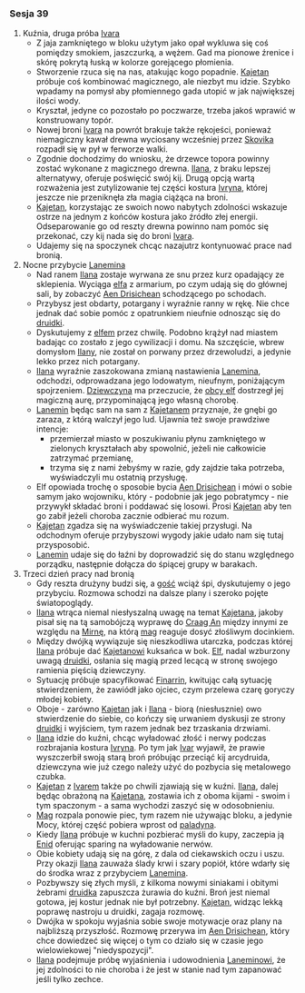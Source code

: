 ### Sesja 39
1. Kuźnia, druga próba [Ivara](#p_ivar)
    - Z jaja zamkniętego w bloku użytym jako opał wykluwa się coś pomiędzy smokiem, jaszczurką, a wężem. Gad ma pionowe źrenice i skórę pokrytą łuską w kolorze gorejącego płomienia.
    - Stworzenie rzuca się na nas, atakując kogo popadnie. [Kajetan](#g_kajetan) próbuje coś kombinować magicznego, ale niezbyt mu idzie. Szybko wpadamy na pomysł aby płomiennego gada utopić w jak największej ilości wody.
    - Kryształ, jedyne co pozostało po poczwarze, trzeba jakoś wprawić w konstruowany topór. 
    - Nowej broni [Ivara](#p_ivar) na powrót brakuje także rękojeści, ponieważ niemagiczny kawał drewna wyciosany wcześniej przez [Skovika](#p_skovik) rozpadł się w pył w ferworze walki.
    - Zgodnie dochodzimy do wniosku, że drzewce topora powinny zostać wykonane z magicznego drewna. [Ilana](#g_ilana), z braku lepszej alternatywy, oferuje poświęcić swój kij. Drugą opcją wartą rozważenia jest zutylizowanie tej części kostura [Ivryna](#p_arcydruid_ivryn), której jeszcze nie przeniknęła zła magia ciążąca na broni.
    - [Kajetan](#g_kajetan), korzystając ze swoich nowo nabytych zdolności wskazuje ostrze na jednym z końców kostura jako źródło złej energii. Odseparowanie go od reszty drewna powinno nam pomóc się przekonać, czy kij nada się do broni [Ivara](#p_ivar).
    - Udajemy się na spoczynek chcąc nazajutrz kontynuować prace nad bronią.
2. Nocne przybycie [Lanemina](#p_lanemin)
    - Nad ranem [Ilana](#g_ilana) zostaje wyrwana ze snu przez kurz opadający ze sklepienia. Wyciąga [elfa](#g_kajetan) z armarium, po czym udają się do głównej sali, by zobaczyć [Aen Drisichean](#p_lanemin) schodzącego po schodach. 
    - Przybysz jest obdarty, potargany i wyraźnie ranny w rękę. Nie chce jednak dać sobie pomóc z opatrunkiem nieufnie odnosząc się do [druidki](#g_ilana).
    - Dyskutujemy z [elfem](#p_lanemin) przez chwilę. Podobno krążył nad miastem badając co zostało z jego cywilizacji i domu. Na szczęście, wbrew domysłom [Ilany](#g_ilana), nie został on porwany przez drzewoludzi, a jedynie lekko przez nich potargany. 
    - [Ilana](#g_ilana) wyraźnie zaszokowana zmianą nastawienia [Lanemina](#p_lanemin), odchodzi, odprowadzana jego lodowatym, nieufnym, poniżającym spojrzeniem. [Dziewczyna](#g_ilana) ma przeczucie, że [obcy elf](#p_lanemin) dostrzegł jej magiczną aurę, przypominającą jego własną chorobę.
    - [Lanemin](#p_lanemin) będąc sam na sam z [Kajetanem](#g_kajetan) przyznaje, że gnębi go zaraza, z którą walczył jego lud. Ujawnia też swoje prawdziwe intencje: 
        - przemierzał miasto w poszukiwaniu płynu zamkniętego w zielonych kryształach aby spowolnić, jeżeli nie całkowicie zatrzymać przemianę,
        - trzyma się z nami żebyśmy w razie, gdy zajdzie taka potrzeba, wyświadczyli mu ostatnią przysługę.
    - Elf opowiada trochę o sposobie bycia [Aen Drisichean](#r_aen_drisichean) i mówi o sobie samym jako wojowniku, który - podobnie jak jego pobratymcy - nie przywykł składać broni i poddawać się losowi. Prosi [Kajetan](#g_kajetan) aby ten go zabił jeżeli choroba zacznie odbierać mu rozum.
    - [Kajetan](#g_kajetan) zgadza się na wyświadczenie takiej przysługi. Na odchodnym oferuje przybyszowi wygody jakie udało nam się tutaj przysposobić. 
    - [Lanemin](#p_lanemin) udaje się do łaźni by doprowadzić się do stanu względnego porządku, następnie dołącza do śpiącej grupy w barakach.
3. Trzeci dzień pracy nad bronią
    - Gdy reszta drużyny budzi się, a [gość](#p_lanemin) wciąż śpi, dyskutujemy o jego przybyciu. Rozmowa schodzi na dalsze plany i szeroko pojęte światopoglądy. 
    - [Ilana](#g_ilana) wtrąca niemal niesłyszalną uwagę na temat [Kajetana](#g_kajetan), jakoby pisał się na tą samobójczą wyprawę do [Craag An](#l_craag_an) między innymi ze względu na [Mirnę](#p_mirna), na którą [mag](#g_kajetan) reaguje dosyć złośliwym docinkiem.
    - Między dwójką wywiązuje się nieszkodliwa utarczka, podczas której [Ilana](#g_ilana) próbuje dać [Kajetanowi](#g_kajetan) kuksańca w bok. [Elf](#g_kajetan), nadal wzburzony uwagą [druidki](#g_ilana), osłania się magią przed lecącą w stronę swojego ramienia pięścią dziewczyny. 
    - Sytuację próbuje spacyfikować [Finarrin](#p_druid_finarrin), kwitując całą sytuację stwierdzeniem, że zawiódł jako ojciec, czym przelewa czarę goryczy młodej kobiety. 
    - Oboje - zarówno [Kajetan](#g_kajetan) jak i [Ilana](#g_ilana) - biorą (niesłusznie) owo stwierdzenie do siebie, co kończy się urwaniem dyskusji ze strony [druidki](#g_ilana) i wyjściem, tym razem jednak bez trzaskania drzwiami.
    - [Ilana](#g_ilana) idzie do kuźni, chcąc wyładować złość i nerwy podczas rozbrajania kostura [Ivryna](#p_arcydruid_ivryn). Po tym jak [Ivar](#p_ivar) wyjawił, że prawie wyszczerbił swoją starą broń próbując przeciąć kij arcydruida, dziewczyna wie już czego należy użyć do pozbycia się metalowego czubka.
    - [Kajetan](#g_kajetan) z [Ivarem](#p_ivar) także po chwili zjawiają się w kuźni. [Ilana](#g_ilana), dalej będąc obrażoną na [Kajetana](#g_kajetan), zostawia ich z oboma kijami - swoim i tym spaczonym - a sama wychodzi zaszyć się w odosobnieniu.
    - [Mag](#g_kajetan) rozpala ponowie piec, tym razem nie używając bloku, a jedynie Mocy, której część pobiera wprost od [paladyna](#p_ivar). 
    - Kiedy [Ilana](#g_ilana) próbuje w kuchni pozbierać myśli do kupy, zaczepia ją [Enid](#p_enid) oferując sparing na wyładowanie nerwów.
    - Obie kobiety udają się na górę, z dala od ciekawskich oczu i uszu. Przy okazji [Ilana](#g_ilana) zauważa ślady krwi i szary popiół, które wdarły się do środka wraz z przybyciem [Lanemina](#p_lanemin).
    - Pozbywszy się złych myśli, z kilkoma nowymi siniakami i obitymi żebrami [druidka](#g_ilana) zapuszcza żurawia do kuźni. Broń jest niemal gotowa, jej kostur jednak nie był potrzebny. [Kajetan](#g_kajetan), widząc lekką poprawę nastroju u druidki, zagaja rozmowę.
    - Dwójka w spokoju wyjaśnia sobie swoje motywacje oraz plany na najbliższą przyszłość. Rozmowę przerywa im [Aen Drisichean](#p_lanemin), który chce dowiedzeć się więcej o tym co działo się w czasie jego wielowiekowej "niedyspozycji".
    - [Ilana](#g_ilana) podejmuje próbę wyjaśnienia i udowodnienia [Laneminowi](#p_lanemin), że jej zdolności to nie choroba i że jest w stanie nad tym zapanować jeśli tylko zechce.